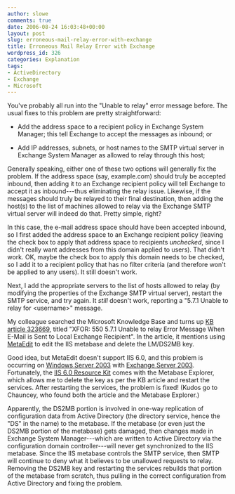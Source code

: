 ```yaml
---
author: slowe
comments: true
date: 2006-08-24 16:03:48+00:00
layout: post
slug: erroneous-mail-relay-error-with-exchange
title: Erroneous Mail Relay Error with Exchange
wordpress_id: 326
categories: Explanation
tags:
- ActiveDirectory
- Exchange
- Microsoft
---
```


You've probably all run into the "Unable to relay" error message before. The usual fixes to this problem are pretty straightforward:

* Add the address space to a recipient policy in Exchange System Manager; this tell Exchange to accept the messages as inbound; or

* Add IP addresses, subnets, or host names to the SMTP virtual server in Exchange System Manager as allowed to relay through this host;

Generally speaking, either one of these two options will generally fix the problem. If the address space (say, example.com) should truly be accepted inbound, then adding it to an Exchange recipient policy will tell Exchange to accept it as inbound---thus eliminating the relay issue. Likewise, if the messages should truly be relayed to their final destination, then adding the host(s) to the list of machines allowed to relay via the Exchange SMTP virtual server will indeed do that. Pretty simple, right?

In this case, the e-mail address space should have been accepted inbound, so I first added the address space to an Exchange recipient policy (leaving the check box to apply that address space to recipients _unchecked_, since I didn't really want addresses from this domain applied to users). That didn't work. OK, maybe the check box to apply this domain needs to be checked, so I add it to a recipient policy that has no filter criteria (and therefore won't be applied to any users). It still doesn't work.

Next, I add the appropriate servers to the list of hosts allowed to relay (by modifying the properties of the Exchange SMTP virtual server), restart the SMTP service, and try again. It _still_ doesn't work, reporting a "5.7.1 Unable to relay for &lt;username&gt;" message.

My colleague searched the Microsoft Knowledge Base and turns up [KB article 323669](http://support.microsoft.com/?id=323669), titled "XFOR: 550 5.7.1 Unable to relay Error Message When E-Mail is Sent to Local Exchange Recipient". In the article, it mentions using [MetaEdit](http://support.microsoft.com/default.aspx?scid=KB;en-us;q232068) to edit the IIS metabase and delete the LM/DS2MB key.

Good idea, but MetaEdit doesn't support IIS 6.0, and this problem is occurring on [Windows Server 2003](http://www.microsoft.com/windowsserver2003/default.mspx) with [Exchange Server 2003](http://www.microsoft.com/exchange/default.mspx). Fortunately, the [IIS 6.0 Resource Kit](http://www.microsoft.com/downloads/info.aspx?na=22&p=2&SrcDisplayLang=en&SrcCategoryId=&SrcFamilyId=&u=%2fdownloads%2fdetails.aspx%3fFamilyID%3d80a1b6e6-829e-49b7-8c02-333d9c148e69%26DisplayLang%3den) comes with the Metabase Explorer, which allows me to delete the key as per the KB article and restart the services. After restarting the services, the problem is fixed! (Kudos go to Chauncey, who found both the article and the Metabase Explorer.)

Apparently, the DS2MB portion is involved in one-way replication of configuration data from Active Directory (the directory service, hence the "DS" in the name) to the metabase. If the metabase (or even just the DS2MB portion of the metabase) gets damaged, then changes made in Exchange System Manager---which are written to Active Directory via the configuration domain controller---will never get synchronized to the IIS metabase. Since the IIS metabase controls the SMTP service, then SMTP will continue to deny what it believes to be unallowed requests to relay. Removing the DS2MB key and restarting the services rebuilds that portion of the metabase from scratch, thus pulling in the correct configuration from Active Directory and fixing the problem.
